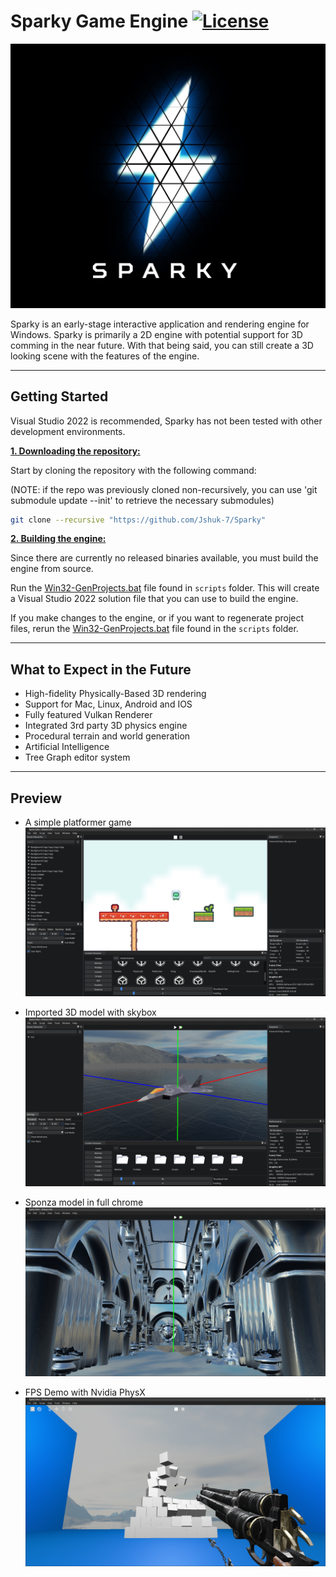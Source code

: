 # Sparky Game Engine [![License](https://img.shields.io/github/license/JShuk-7/Sparky.svg)](https://github.com/JShuk-7/Sparky/blob/master/LICENSE)

![Sparky Logo](Sparky-Editor/Resources/Images/SparkyLogo.jpg)

Sparky is an early-stage interactive application and rendering engine for Windows. Sparky is primarily a 2D engine with potential support for 3D comming in the near future. With that being said, you can still create a 3D looking scene with the features of the engine.

---

## Getting Started

Visual Studio 2022 is recommended, Sparky has not been tested with other development environments.

<ins>**1. Downloading the repository:**<ins>

Start by cloning the repository with the following command: </br>

(NOTE: if the repo was previously cloned non-recursively, you can use 'git submodule update --init' to retrieve the necessary submodules)

```bash
git clone --recursive "https://github.com/Jshuk-7/Sparky"
```

<ins>**2. Building the engine:**</ins>

Since there are currently no released binaries available, you must build the engine from source.

Run the [Win32-GenProjects.bat](https://github.com/JShuk-7/Sparky/blob/master/scripts/Win32-GenProjects.bat) file found in `scripts` folder. This will create a Visual Studio 2022 solution file that you can use to build the engine.

If you make changes to the engine, or if you want to regenerate project files, rerun the [Win32-GenProjects.bat](https://github.com/JShuk-7/Sparky/blob/master/scripts/Win32-GenProjects.bat) file found in the `scripts` folder.

---

## What to Expect in the Future

-   High-fidelity Physically-Based 3D rendering
-   Support for Mac, Linux, Android and IOS
-   Fully featured Vulkan Renderer
-   Integrated 3rd party 3D physics engine
-   Procedural terrain and world generation
-   Artificial Intelligence
-   Tree Graph editor system

---

## Preview
- A simple platformer game
![Platformer game](Sparky-Editor/Resources/Images/Engine/PlatformerGame.png)

- Imported 3D model with skybox
![3D model with skybox](Sparky-Editor/Resources/Images/Engine/3DModel.png)

- Sponza model in full chrome
![Sponza in chrome](Sparky-Editor/Resources/Images/Engine/SponzaChrome.png)

- FPS Demo with Nvidia PhysX
![FPS Demo game](Sparky-Editor/Resources/Images/Engine/FPSDemo.png)